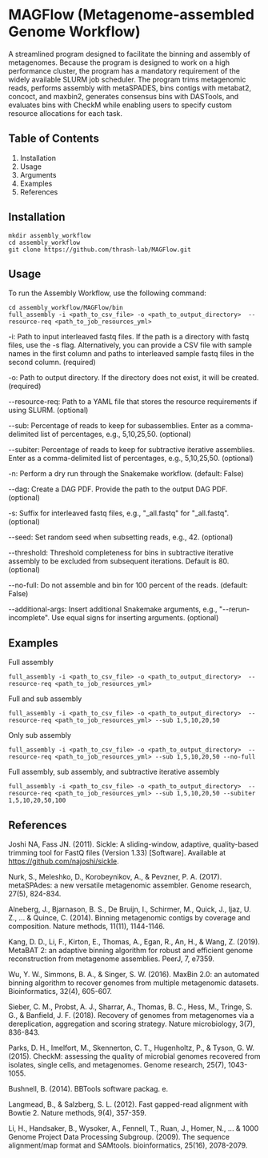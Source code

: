 # MAGFlow (Metagenome-assembled Genome Workflow)
A streamlined program designed to facilitate the binning and assembly of metagenomes. Because the program is designed to work on a high performance cluster, the program has a mandatory requirement of the widely available SLURM job scheduler. The program trims metagenomic reads, performs assembly with metaSPADES, bins contigs with metabat2, concoct, and maxbin2, generates consensus bins with DASTools, and evaluates bins with CheckM while enabling users to specify custom resource allocations for each task. 


## Table of Contents
1) Installation
2) Usage
3) Arguments
4) Examples
5) References


## Installation
```
mkdir assembly_workflow
cd assembly_workflow
git clone https://github.com/thrash-lab/MAGFlow.git
```

## Usage

To run the Assembly Workflow, use the following command:
```
cd assembly_workflow/MAGFlow/bin
full_assembly -i <path_to_csv_file> -o <path_to_output_directory>  --resource-req <path_to_job_resources_yml> 
```
-i: Path to input interleaved fastq files. If the path is a directory with fastq files, use the -s flag. Alternatively, you can provide a CSV file with sample names in the first column and paths to interleaved sample fastq files in the second column. (required)

-o: Path to output directory. If the directory does not exist, it will be created. (required)

--resource-req: Path to a YAML file that stores the resource requirements if using SLURM. (optional)

--sub: Percentage of reads to keep for subassemblies. Enter as a comma-delimited list of percentages, e.g., 5,10,25,50. (optional)

--subiter: Percentage of reads to keep for subtractive iterative assemblies. Enter as a comma-delimited list of percentages, e.g., 5,10,25,50. (optional)

-n: Perform a dry run through the Snakemake workflow. (default: False)

--dag: Create a DAG PDF. Provide the path to the output DAG PDF. (optional)

-s: Suffix for interleaved fastq files, e.g., "_all.fastq" for "<sample>_all.fastq". (optional)

--seed: Set random seed when subsetting reads, e.g., 42. (optional)

--threshold: Threshold completeness for bins in subtractive iterative assembly to be excluded from subsequent iterations. Default is 80. (optional)

--no-full: Do not assemble and bin for 100 percent of the reads. (default: False)

--additional-args: Insert additional Snakemake arguments, e.g., "--rerun-incomplete". Use equal signs for inserting arguments. (optional)



## Examples

Full assembly 
```
full_assembly -i <path_to_csv_file> -o <path_to_output_directory>  --resource-req <path_to_job_resources_yml>
```

Full and sub assembly 
```
full_assembly -i <path_to_csv_file> -o <path_to_output_directory>  --resource-req <path_to_job_resources_yml> --sub 1,5,10,20,50 
```

Only sub assembly 
```
full_assembly -i <path_to_csv_file> -o <path_to_output_directory>  --resource-req <path_to_job_resources_yml> --sub 1,5,10,20,50 --no-full
```

Full assembly, sub assembly, and subtractive iterative assembly  
```
full_assembly -i <path_to_csv_file> -o <path_to_output_directory>  --resource-req <path_to_job_resources_yml> --sub 1,5,10,20,50 --subiter 1,5,10,20,50,100
```

## References

Joshi NA, Fass JN. (2011). Sickle: A sliding-window, adaptive, quality-based trimming tool for FastQ files 
(Version 1.33) [Software].  Available at https://github.com/najoshi/sickle.

Nurk, S., Meleshko, D., Korobeynikov, A., & Pevzner, P. A. (2017). metaSPAdes: a new versatile metagenomic assembler. Genome research, 27(5), 824-834.

Alneberg, J., Bjarnason, B. S., De Bruijn, I., Schirmer, M., Quick, J., Ijaz, U. Z., ... & Quince, C. (2014). Binning metagenomic contigs by coverage and composition. Nature methods, 11(11), 1144-1146.

Kang, D. D., Li, F., Kirton, E., Thomas, A., Egan, R., An, H., & Wang, Z. (2019). MetaBAT 2: an adaptive binning algorithm for robust and efficient genome reconstruction from metagenome assemblies. PeerJ, 7, e7359.

Wu, Y. W., Simmons, B. A., & Singer, S. W. (2016). MaxBin 2.0: an automated binning algorithm to recover genomes from multiple metagenomic datasets. Bioinformatics, 32(4), 605-607.

Sieber, C. M., Probst, A. J., Sharrar, A., Thomas, B. C., Hess, M., Tringe, S. G., & Banfield, J. F. (2018). Recovery of genomes from metagenomes via a dereplication, aggregation and scoring strategy. Nature microbiology, 3(7), 836-843.

Parks, D. H., Imelfort, M., Skennerton, C. T., Hugenholtz, P., & Tyson, G. W. (2015). CheckM: assessing the quality of microbial genomes recovered from isolates, single cells, and metagenomes. Genome research, 25(7), 1043-1055.

Bushnell, B. (2014). BBTools software packag. e.

Langmead, B., & Salzberg, S. L. (2012). Fast gapped-read alignment with Bowtie 2. Nature methods, 9(4), 357-359.

Li, H., Handsaker, B., Wysoker, A., Fennell, T., Ruan, J., Homer, N., ... & 1000 Genome Project Data Processing Subgroup. (2009). The sequence alignment/map format and SAMtools. bioinformatics, 25(16), 2078-2079.
